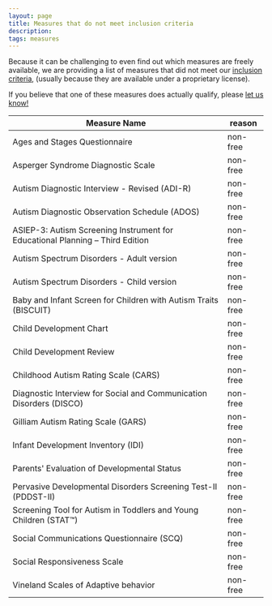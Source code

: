 ```yaml
---
layout: page
title: Measures that do not meet inclusion criteria
description:
tags: measures
---
```


Because it can be challenging to even find out which measures are freely available, we are providing a list of measures that did not meet our [inclusion criteria](https://mjmaenner.github.io/disabilitymeasures/criteria), (usually because they are available under a proprietary license).

If you believe that one of these measures does actually qualify, please [let us know!](https://www.mjmaenner.github.org/disabilitymeasures/contact)

Measure Name | reason 
--- | --- 
Ages and Stages Questionnaire | non-free
Asperger Syndrome Diagnostic Scale | non-free
Autism Diagnostic Interview - Revised (ADI-R) | non-free  
Autism Diagnostic Observation Schedule (ADOS) | non-free 
ASIEP-3: Autism Screening Instrument for Educational Planning – Third Edition | non-free
Autism Spectrum Disorders - Adult version | non-free
Autism Spectrum Disorders - Child version | non-free
Baby and Infant Screen for Children with Autism Traits (BISCUIT) | non-free
Child Development Chart | non-free
Child Development Review | non-free
Childhood Autism Rating Scale (CARS) | non-free
Diagnostic Interview for Social and Communication Disorders (DISCO) | non-free
Gilliam Autism Rating Scale (GARS) | non-free
Infant Development Inventory (IDI) | non-free
Parents' Evaluation of Developmental Status | non-free
Pervasive Developmental Disorders Screening Test-II (PDDST-II) | non-free
Screening Tool for Autism in Toddlers and Young Children (STAT™) | non-free
Social Communications Questionnaire (SCQ) | non-free
Social Responsiveness Scale | non-free
Vineland Scales of Adaptive behavior | non-free

